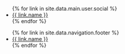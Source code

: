 <footer>
	<div class="container">
		<ul>
			{% for link in site.data.main.user.social %}
				<li><a href="{{ link.href }}">{{ link.name }}</a></li>
			{% endfor %}
		</ul>
		<ul>
			{% for link in site.data.navigation.footer %}
				<li><a href="{{ link.href }}">{{ link.name }}</a></li>
			{% endfor %}
		</ul>
	</div>
</footer>
